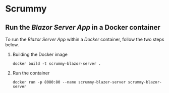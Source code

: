 # Scrummy

## Run the *Blazor Server App* in a Docker container

To run the *Blazor Server App* within a *Docker* container, follow the two steps below. 

1) Building the Docker image

   ```
   docker build -t scrummy-blazor-server .
   ```

2) Run the container

   ```
   docker run -p 8080:80 --name scrummy-blazer-server scrummy-blazor-server
   ```